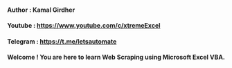 #### Author : Kamal Girdher
#### Youtube : https://www.youtube.com/c/xtremeExcel
#### Telegram : https://t.me/letsautomate


#### Welcome ! You are here to learn Web Scraping using Microsoft Excel VBA.



